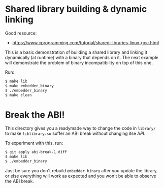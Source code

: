 # Shared library building & dynamic linking

Good resource:
 - https://www.cprogramming.com/tutorial/shared-libraries-linux-gcc.html

This is a basic demonstration of building a shared library and linking it
dynamically (at runtime) with a binary that depends on it. The next example will
demonstrate the problem of binary incompatibility on top of this one.

Run:

```sh
$ make lib
$ make embedder_binary
$ ./embedder_binary
$ make clean
```

# Break the ABI!

This directory gives you a readymade way to change the code in `library/` to
make `liblibrary.so` suffer an ABI break without changing itse A*P*I.

To experiment with this, run:

```sh
$ git apply abi-break-1.diff
$ make lib
$ ./embedder_binary
```

Just be sure you don't rebuild `embedder_binary` after you update the library,
or else everything will work as expected and you won't be able to observe the
ABI break.
